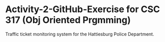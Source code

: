 # Activity-2-GitHub-Exercise for CSC 317 (Obj Oriented Prgmming)

Traffic ticket monitoring system for the Hattiesburg Police Department.
